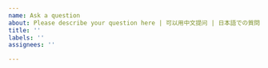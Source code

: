 ```yaml
---
name: Ask a question
about: Please describe your question here | 可以用中文提问 | 日本語での質問も可能です
title: ''
labels: ''
assignees: ''

---
```



